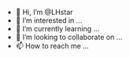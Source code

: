 - 👋 Hi, I’m @LHstar
- 👀 I’m interested in ...
- 🌱 I’m currently learning ...
- 💞️ I’m looking to collaborate on ...
- 📫 How to reach me ...

<!---
LHstar/LHstar is a ✨ special ✨ repository because its `README.md` (this file) appears on your GitHub profile.
You can click the Preview link to take a look at your changes.
--->
